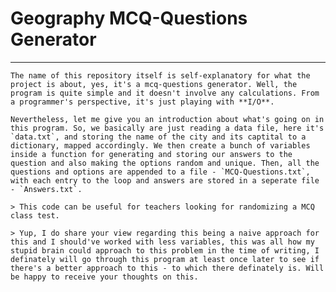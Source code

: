 # Geography MCQ-Questions Generator
----
    The name of this repository itself is self-explanatory for what the project is about, yes, it's a mcq-questions generator. Well, the program is quite simple and it doesn't involve any calculations. From a programmer's perspective, it's just playing with **I/O**.

    Nevertheless, let me give you an introduction about what's going on in this program. So, we basically are just reading a data file, here it's `data.txt`, and storing the name of the city and its captital to a dictionary, mapped accordingly. We then create a bunch of variables inside a function for generating and storing our answers to the question and also making the options random and unique. Then, all the questions and options are appended to a file - `MCQ-Questions.txt`, with each entry to the loop and answers are stored in a seperate file - `Answers.txt`.

    > This code can be useful for teachers looking for randomizing a MCQ class test.

    > Yup, I do share your view regarding this being a naive approach for this and I should've worked with less variables, this was all how my stupid brain could approach to this problem in the time of writing, I definately will go through this program at least once later to see if there's a better approach to this - to which there definately is. Will be happy to receive your thoughts on this.



